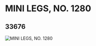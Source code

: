 # MINI LEGS, NO. 1280
## 33676
![MINI LEGS, NO. 1280](https://lc-www-live-s.legocdn.com/media/bricks/5/2/6189031.jpg)